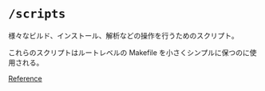 # ```/scripts ```

様々なビルド、インストール、解析などの操作を行うためのスクリプト。

これらのスクリプトはルートレベルの Makefile を小さくシンプルに保つのに使用される。

[Reference](https://github.com/golang-standards/project-layout/tree/master/scripts)
